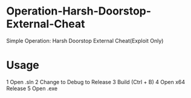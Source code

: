 # Operation-Harsh-Doorstop-External-Cheat
Simple Operation: Harsh Doorstop External Cheat(Exploit Only)

# Usage 
1 Open .sln
2 Change to Debug to Release
3 Build (Ctrl + B)
4 Open x64 Release
5 Open .exe

